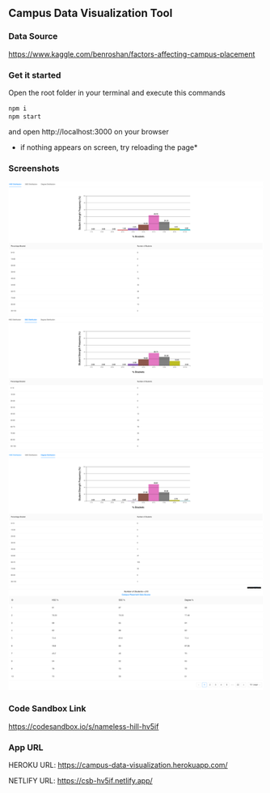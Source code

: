 ## Campus Data Visualization Tool

### Data Source
https://www.kaggle.com/benroshan/factors-affecting-campus-placement

### Get it started
Open the root folder in your terminal and execute this commands
```
npm i
npm start
```
and open http://localhost:3000 on your browser

* if nothing appears on screen, try reloading the page*

### Screenshots

![HSC Distribution](./screenshots/hsc.png)
![SSC Distribution](./screenshots/ssc.png)
![Degree Distribution](./screenshots/degree.png)
![Data Source](./screenshots/data.png)

### Code Sandbox Link
https://codesandbox.io/s/nameless-hill-hv5if

### App URL

HEROKU URL: https://campus-data-visualization.herokuapp.com/

NETLIFY URL: https://csb-hv5if.netlify.app/